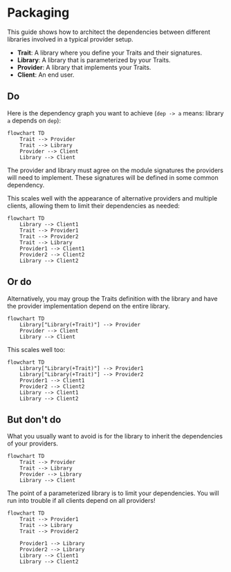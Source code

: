 # Packaging

This guide shows how to architect the dependencies between different libraries involved in a typical provider setup.

- **Trait**: A library where you define your Traits and their signatures.
- **Library**: A library that is parameterized by your Traits.
- **Provider**: A library that implements your Traits.
- **Client**: An end user.

## Do

Here is the dependency graph you want to achieve (`dep -> a` means: library `a` depends on `dep`):

```mermaid
flowchart TD
    Trait --> Provider
    Trait --> Library
    Provider --> Client
    Library --> Client
```

The provider and library must agree on the module signatures the providers will need to implement. These signatures will be defined in some common dependency.

This scales well with the appearance of alternative providers and multiple clients, allowing them to limit their dependencies as needed:

```mermaid
flowchart TD
    Library --> Client1
    Trait --> Provider1
    Trait --> Provider2
    Trait --> Library
    Provider1 --> Client1
    Provider2 --> Client2
    Library --> Client2
```

## Or do

Alternatively, you may group the Traits definition with the library and have the provider implementation depend on the entire library.

```mermaid
flowchart TD
    Library["Library(+Trait)"] --> Provider
    Provider --> Client
    Library --> Client
```

This scales well too:

```mermaid
flowchart TD
    Library["Library(+Trait)"] --> Provider1
    Library["Library(+Trait)"] --> Provider2
    Provider1 --> Client1
    Provider2 --> Client2
    Library --> Client1
    Library --> Client2
```

## But don't do

What you usually want to avoid is for the library to inherit the dependencies of your providers.

```mermaid
flowchart TD
    Trait --> Provider
    Trait --> Library
    Provider --> Library
    Library --> Client
```

The point of a parameterized library is to limit your dependencies. You will run into trouble if all clients depend on all providers!

```mermaid
flowchart TD
    Trait --> Provider1
    Trait --> Library
    Trait --> Provider2

    Provider1 --> Library
    Provider2 --> Library
    Library --> Client1
    Library --> Client2
```
